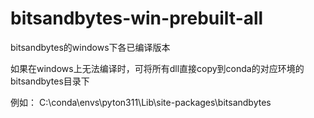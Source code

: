 # bitsandbytes-win-prebuilt-all

bitsandbytes的windows下各已编译版本

如果在windows上无法编译时，可将所有dll直接copy到conda的对应环境的bitsandbytes目录下

例如： C:\conda\envs\pyton311\Lib\site-packages\bitsandbytes
